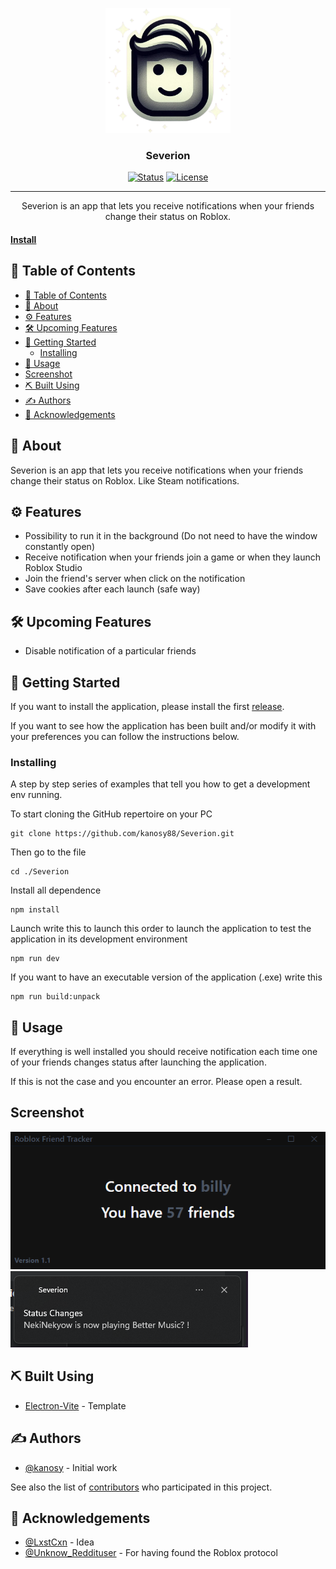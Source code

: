 <p align="center">
  <a href="" rel="noopener">
 <img width=200px height=200px src="./resources/AppIcon.png" alt="Project logo"></a>
</p>

<h3 align="center">Severion</h3>

<div align="center">

[![Status](https://img.shields.io/badge/status-active-success.svg)]()
[![License](https://img.shields.io/badge/license-MIT-blue.svg)](/LICENSE)

</div>

---

<p align="center"> Severion is an app that lets you receive notifications when your friends change their status on Roblox.
    <br>
</p>
<h4><a href="https://github.com/kanosy88/Severion/releases/tag/v1.0.0">Install</a></h4>

## 📝 Table of Contents

- [📝 Table of Contents](#-table-of-contents)
- [🧐 About ](#-about-)
- [⚙️ Features](#️-features)
- [🛠️ Upcoming Features](#️-upcoming-features)
- [🏁 Getting Started ](#-getting-started-)
  - [Installing](#installing)
- [🎈 Usage ](#-usage-)
- [Screenshot](#screenshot)
- [⛏️ Built Using ](#️-built-using-)
- [✍️ Authors ](#️-authors-)
- [🎉 Acknowledgements ](#-acknowledgements-)

## 🧐 About <a name = "about"></a>

Severion is an app that lets you receive notifications when your friends change their status on Roblox. Like Steam notifications.

## ⚙️ Features

- Possibility to run it in the background (Do not need to have the window constantly open)
- Receive notification when your friends join a game or when they launch Roblox Studio
- Join the friend's server when click on the notification
- Save cookies after each launch (safe way)

## 🛠️ Upcoming Features

- Disable notification of a particular friends

## 🏁 Getting Started <a name = "getting_started"></a>

If you want to install the application, please install the first [release](https://github.com/kanosy88/Severion/releases/tag/v1.0.0).

If you want to see how the application has been built and/or modify it with your preferences you can follow the instructions below.

### Installing

A step by step series of examples that tell you how to get a development env running.

To start cloning the GitHub repertoire on your PC

```
git clone https://github.com/kanosy88/Severion.git
```

Then go to the file

```
cd ./Severion
```

Install all dependence

```
npm install
```

Launch write this to launch this order to launch the application to test the application in its development environment

```
npm run dev
```

If you want to have an executable version of the application (.exe) write this

```
npm run build:unpack
```

## 🎈 Usage <a name="usage"></a>

If everything is well installed you should receive notification each time one of your friends changes status after launching the application.

If this is not the case and you encounter an error. Please open a result.

## Screenshot

<img src="./screenshots/Screen1.png" alt="Screen of the app">
<img src="./screenshots/Screen2.png" alt="Screen of a notification">

## ⛏️ Built Using <a name = "built_using"></a>

- [Electron-Vite](https://github.com/alex8088/electron-vite) - Template

## ✍️ Authors <a name = "authors"></a>

- [@kanosy](https://github.com/kanosy88) - Initial work

See also the list of [contributors](https://github.com/kanosy88/Severion/graphs/contributors) who participated in this project.

## 🎉 Acknowledgements <a name = "acknowledgement"></a>

- [@LxstCxn](https://github.com/LxstCxn/Roblox-notify-tracker) - Idea
- [@Unknow_Reddituser](https://www.reddit.com/r/roblox/comments/15srwqa/i_found_the_roblox_launch_protocol/?utm_source=share&utm_medium=web3x&utm_name=web3xcss&utm_term=1&utm_content=share_button) - For having found the Roblox protocol
